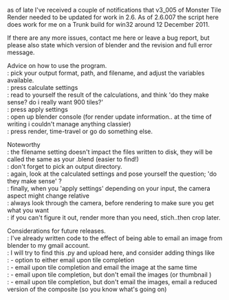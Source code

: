 as of late I've received a couple of notifications that v3_005 of Monster Tile Render needed to
be updated for work in 2.6. As of 2.6.007 the script here does work for me on a Trunk build for win32 
around 12 December 2011.

If there are any more issues, contact me here or leave a bug report, but please also state which version of blender
and the revision and full error message.

Advice on how to use the program.  
: pick your output format, path, and filename, and adjust the variables available.  
: press calculate settings  
: read to yourself the result of the calculations, and think 'do they make sense? do i really want 900 tiles?'  
: press apply settings  
: open up blender console (for render update information.. at the time of writing i couldn't manage anything classier)  
: press render, time-travel or go do something else.  

Noteworthy  
: the filename setting doesn't impact the files written to disk, they will be called the same as your .blend (easier to find!)  
: don't forget to pick an output directory.  
: again, look at the calculated settings and pose yourself the question; 'do they make sense' ?  
: finally, when you 'apply settings' depending on your input, the camera aspect might change relative  
: always look through the camera, before rendering to make sure you get what you want  
: if you can't figure it out, render more than you need, stich..then crop later.

Considerations for future releases.  
: I've already written code to the effect of being able to email an image from blender to my gmail account.  
: I will try to find this .py and upload here, and consider adding things like  
: - option to either email upon tile completion  
: - email upon tile completion and email the image at the same time  
: - email upon tile completion, but don't email the images  (or thumbnail )  
: - email upon tile completion, but don't email the images, email a reduced version of the composite (so you know what's going on)  
